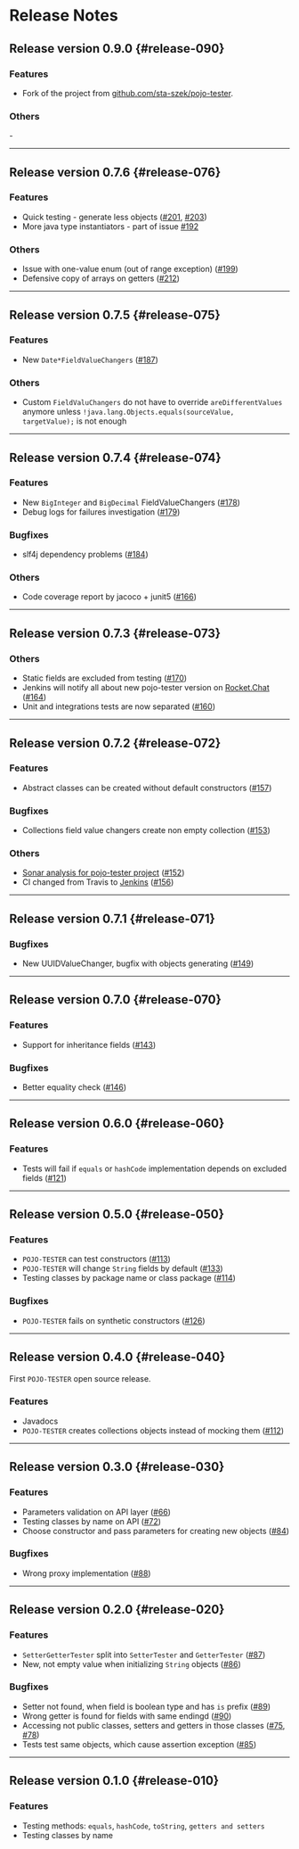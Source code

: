 # Release Notes

## Release version 0.9.0 {#release-090}

### Features
* Fork of the project from [github.com/sta-szek/pojo-tester](https://github.com/sta-szek/pojo-tester).

### Others
\-


---

## Release version 0.7.6 {#release-076}

### Features
* Quick testing - generate less objects ([#201](https://github.com/sta-szek/pojo-tester/issues/201), [#203](https://github.com/sta-szek/pojo-tester/issues/203))
* More java type instantiators - part of issue [#192](https://github.com/sta-szek/pojo-tester/issues/201)

### Others
* Issue with one-value enum (out of range exception) ([#199](https://github.com/sta-szek/pojo-tester/issues/199))
* Defensive copy of arrays on getters ([#212](https://github.com/sta-szek/pojo-tester/issues/212))


---

## Release version 0.7.5 {#release-075}

### Features
* New `Date*FieldValueChangers` ([#187](https://github.com/sta-szek/pojo-tester/issues/187))

### Others
* Custom `FieldValuChangers` do not have to override `areDifferentValues` anymore unless `!java.lang.Objects.equals(sourceValue, targetValue);` is not enough


---

## Release version 0.7.4 {#release-074}

### Features
* New `BigInteger` and `BigDecimal` FieldValueChangers ([#178](https://github.com/sta-szek/pojo-tester/issues/178))
* Debug logs for failures investigation ([#179](https://github.com/sta-szek/pojo-tester/issues/179))

### Bugfixes
* slf4j dependency problems ([#184](https://github.com/sta-szek/pojo-tester/issues/184))

### Others
* Code coverage report by jacoco + junit5 ([#166](https://github.com/sta-szek/pojo-tester/issues/166))

---

## Release version 0.7.3 {#release-073}

### Others
* Static fields are excluded from testing ([#170](https://github.com/sta-szek/pojo-tester/issues/170))
* Jenkins will notify all about new pojo-tester version on [Rocket.Chat](http://chat.pojo.pl/channel/pojo-tester) ([#164](https://github.com/sta-szek/pojo-tester/issues/164)) 
* Unit and integrations tests are now separated ([#160](https://github.com/sta-szek/pojo-tester/issues/160))

---

## Release version 0.7.2 {#release-072}

### Features
* Abstract classes can be created without default constructors ([#157](https://github.com/sta-szek/pojo-tester/issues/157))

### Bugfixes
* Collections field value changers create non empty collection ([#153](https://github.com/sta-szek/pojo-tester/issues/153))

### Others
* [Sonar analysis for pojo-tester project](https://sonarqube.com/dashboard?id=pl.pojo%3Apojo-tester) ([#152](https://github.com/sta-szek/pojo-tester/issues/152)) 
* CI changed from Travis to [Jenkins](http://ci.pojo.pl/job/pojo-tester) ([#156](https://github.com/sta-szek/pojo-tester/issues/156)) 

---

## Release version 0.7.1 {#release-071}

### Bugfixes
* New UUIDValueChanger, bugfix with objects generating ([#149](https://github.com/sta-szek/pojo-tester/issues/149))

---

## Release version 0.7.0 {#release-070}

### Features
* Support for inheritance fields ([#143](https://github.com/sta-szek/pojo-tester/issues/143))

### Bugfixes
* Better equality check ([#146](https://github.com/sta-szek/pojo-tester/issues/146))

---

## Release version 0.6.0 {#release-060}

### Features
* Tests will fail if `equals` or `hashCode` implementation depends on excluded fields ([#121](https://github.com/sta-szek/pojo-tester/issues/121))

---

## Release version 0.5.0 {#release-050}

### Features
* `POJO-TESTER` can test constructors ([#113](https://github.com/sta-szek/pojo-tester/issues/113))
* `POJO-TESTER` will change `String` fields by default ([#133](https://github.com/sta-szek/pojo-tester/issues/133))
* Testing classes by package name or class package ([#114](https://github.com/sta-szek/pojo-tester/issues/114))

### Bugfixes
* `POJO-TESTER` fails on synthetic constructors ([#126](https://github.com/sta-szek/pojo-tester/issues/126)) 

---

## Release version 0.4.0 {#release-040}

First `POJO-TESTER` open source release.

### Features
* Javadocs
* `POJO-TESTER` creates collections objects instead of mocking them ([#112](https://github.com/sta-szek/pojo-tester/issues/112))

---

## Release version 0.3.0 {#release-030}

### Features
* Parameters validation on API layer ([#66](https://github.com/sta-szek/pojo-tester/issues/66))
* Testing classes by name on API ([#72](https://github.com/sta-szek/pojo-tester/issues/72))
* Choose constructor and pass parameters for creating new objects ([#84](https://github.com/sta-szek/pojo-tester/issues/84))

### Bugfixes
* Wrong proxy implementation ([#88](https://github.com/sta-szek/pojo-tester/issues/88)) 

---

## Release version 0.2.0 {#release-020}

### Features
* `SetterGetterTester` split into `SetterTester` and `GetterTester` ([#87](https://github.com/sta-szek/pojo-tester/issues/87))
* New, not empty value when initializing `String` objects ([#86](https://github.com/sta-szek/pojo-tester/issues/86))

### Bugfixes
* Setter not found, when field is boolean type and has `is` prefix ([#89](https://github.com/sta-szek/pojo-tester/issues/89)) 
* Wrong getter is found for fields with same endingd ([#90](https://github.com/sta-szek/pojo-tester/issues/90))
* Accessing not public classes, setters and getters in those classes ([#75](https://github.com/sta-szek/pojo-tester/issues/75), [#78](https://github.com/sta-szek/pojo-tester/issues/78))
* Tests test same objects, which cause assertion exception ([#85](https://github.com/sta-szek/pojo-tester/issues/85))

---

## Release version 0.1.0 {#release-010}

### Features
* Testing methods: `equals`, `hashCode`, `toString`, `getters and setters`
* Testing classes by name
